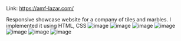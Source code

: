 Link: https://amf-lazar.com/

Responsive showcase website for a company of tiles and marbles. I implemented it using HTML, CSS
![image](https://user-images.githubusercontent.com/56969009/198846464-c033655b-3063-4e9c-9cd3-ddecc4dd1823.png)
![image](https://user-images.githubusercontent.com/56969009/198846483-5db6627c-0783-4f81-8ad4-5c5f6b46fd01.png)
![image](https://user-images.githubusercontent.com/56969009/198846495-20d3004a-0661-4669-9bc1-09c5e918ed2b.png)
![image](https://user-images.githubusercontent.com/56969009/198846511-78bd4eff-7b03-4724-82e6-443573a8b4d2.png)
![image](https://user-images.githubusercontent.com/56969009/198846520-582fcce3-6daa-42d0-a0b3-eebde4fa0e6c.png)
![image](https://user-images.githubusercontent.com/56969009/198846529-1a59d866-2b70-407a-8205-b712e62774cc.png)
![image](https://user-images.githubusercontent.com/56969009/198846553-f65cf3fc-8420-45ad-aa6d-0f4c7b37a40d.png)



